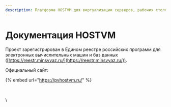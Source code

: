 ```yaml
---
description: Платформа HOSTVM для виртуализации серверов, рабочих столов и приложений
---
```


# Документация HOSTVM

Проект зарегистрирован в Едином реестре российских программ для электронных вычислительных машин и баз данных‌ ([https://reestr.minsvyaz.ru/](https://reestr.minsvyaz.ru/)).

​Официальный сайт:

{% embed url="https://pvhostvm.ru/" %}





​

\
